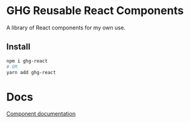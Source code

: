 # GHG Reusable React Components

A library of React components for my own use.

## Install
```sh
npm i ghg-react
# OR
yarn add ghg-react
```

# Docs
[Component documentation](http://ghg-react.surge.sh/)
